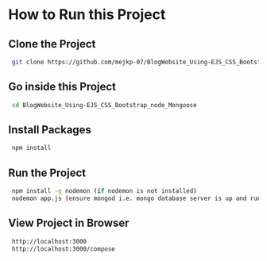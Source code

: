 
# How to Run this Project




## Clone the Project

```bash
 git clone https://github.com/mejkp-07/BlogWebsite_Using-EJS_CSS_Bootstrap_node_Mongoose.git
```
## Go inside this Project

```bash
 cd BlogWebsite_Using-EJS_CSS_Bootstrap_node_Mongoose
 ```
 ## Install Packages

```bash
 npm install
 ```
 ## Run the Project

```bash
 npm install -g nodemon (if nodemon is not installed)
 nodemon app.js (ensure mongod i.e. mongo database server is up and running on localhost:27017)
 ```
 ## View Project in Browser
```bash
 http://localhost:3000
 http://localhost:3000/compose
 ```

 

